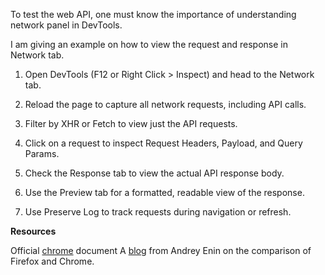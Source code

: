 To test the web API, one must know the importance of understanding network panel in DevTools.

I am giving an example on how to view the request and response in Network tab.

1) Open DevTools (F12 or Right Click > Inspect) and head to the Network tab.

2) Reload the page to capture all network requests, including API calls.

3) Filter by XHR or Fetch to view just the API requests.

4) Click on a request to inspect Request Headers, Payload, and Query Params.

5) Check the Response tab to view the actual API response body.

6) Use the Preview tab for a formatted, readable view of the response.

7) Use Preserve Log to track requests during navigation or refresh.

**Resources**

Official [chrome](https://developer.chrome.com/docs/devtools/network) document
A [blog](https://adequatica.medium.com/browser-devtools-as-an-essential-tool-for-api-testing-c2ace3fc47f2) from Andrey Enin on the comparison of Firefox and Chrome.
